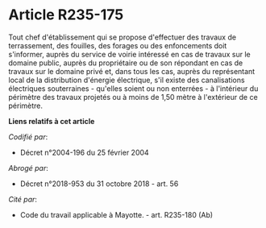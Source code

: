 # Article R235-175

Tout chef d'établissement qui se propose d'effectuer des travaux de terrassement, des fouilles, des forages ou des
enfoncements doit s'informer, auprès du service de voirie intéressé en cas de travaux sur le domaine public, auprès du
propriétaire ou de son répondant en cas de travaux sur le domaine privé et, dans tous les cas, auprès du représentant local
de la distribution d'énergie électrique, s'il existe des canalisations électriques souterraines - qu'elles soient ou non
enterrées - à l'intérieur du périmètre des travaux projetés ou à moins de 1,50 mètre à l'extérieur de ce périmètre.

**Liens relatifs à cet article**

_Codifié par_:

  - Décret n°2004-196 du 25 février 2004

_Abrogé par_:

  - Décret n°2018-953 du 31 octobre 2018 - art. 56

_Cité par_:

  - Code du travail applicable à Mayotte. - art. R235-180 (Ab)
